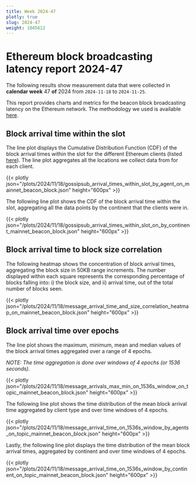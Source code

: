 ```yaml
---
title: Week 2024-47
plotly: true
slug: 2024-47
weight: 1045612
---
```


# Ethereum block broadcasting latency report 2024-47

The following results show measurement data that were collected in **calendar week** 47 **of** 2024 from `2024-11-18` to `2024-11-25`.

This report provides charts and metrics for the beacon block broadcasting latency on the Ethereum network. The methodology we used is available [here](../methodology).

## Block arrival time within the slot
The line plot displays the Cumulative Distribution Function (CDF) of the block arrival times within the slot for the different Ethereum clients (listed [here](../methodology#data-source)). The line plot aggregates all the locations we collect data from for each client.

{{< plotly json="/plots/2024/11/18/gossipsub_arrival_times_within_slot_by_agent_on_mainnet_beacon_block.json" height="600px" >}}

The following line plot shows the CDF of the block arrival time within the slot, aggregating all the data points by the continent that the clients were in.

{{< plotly json="/plots/2024/11/18/gossipsub_arrival_times_within_slot_on_by_continent_mainnet_beacon_block.json" height="600px" >}}

## Block arrival time to block size correlation
The following heatmap shows the concentration of block arrival times, aggregating the block size in 50KB range increments. The number displayed within each square represents the corresponding percentage of blocks falling into: i) the block size, and ii) arrival time, out of the total number of blocks seen.

{{< plotly json="/plots/2024/11/18/message_arrival_time_and_size_correlation_heatmap_on_mainnet_beacon_block.json" height="600px" >}}

## Block arrival time over epochs
The line plot shows the maximum, minimum, mean and median values of the block arrival times aggregated over a range of 4 epochs.

_NOTE: The time aggregation is done over windows of 4 epochs (or 1536 seconds)._

{{< plotly json="/plots/2024/11/18/message_arrivals_max_min_on_1536s_window_on_topic_mainnet_beacon_block.json" height="600px" >}}

The following line plot shows the time distribution of the mean block arrival time aggregated by client type and over time windows of 4 epochs.

{{< plotly json="/plots/2024/11/18/message_arrival_time_on_1536s_window_by_agents_on_topic_mainnet_beacon_block.json" height="600px" >}}

Lastly, the following line plot displays the time distribution of the mean block arrival times, aggregated by continent and over time windows of 4 epochs.

{{< plotly json="/plots/2024/11/18/message_arrival_time_on_1536s_window_by_continent_on_topic_mainnet_beacon_block.json" height="600px" >}}
